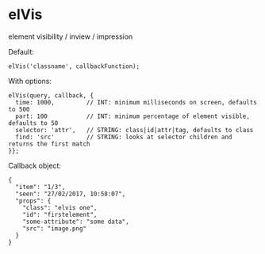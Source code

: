 # elVis
element visibility / inview / impression

Default: 
~~~~  
elVis('classname', callbackFunction);
~~~~  

With options:
~~~~  
elVis(query, callback, {
  time: 1000,         // INT: minimum milliseconds on screen, defaults to 500
  part: 100           // INT: minimum percentage of element visible, defaults to 50
  selector: 'attr',   // STRING: class|id|attr|tag, defaults to class
  find: 'src'         // STRING: looks at selector children and returns the first match
}};
~~~~  

Callback object:
~~~~  
{
  "item": "1/3",
  "seen": "27/02/2017, 10:58:07",
  "props": {
    "class": "elvis one",
    "id": "firstelement",
    "some-attribute": "some data",
    "src": "image.png"
  }
}
~~~~  
